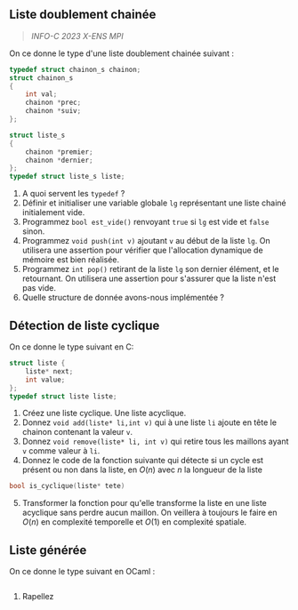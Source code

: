 
## Liste doublement chainée
>  *INFO-C 2023 X-ENS MPI*

On ce donne le type d'une liste doublement chainée suivant :
```c
typedef struct chainon_s chainon;
struct chainon_s
{
	int val;
	chainon *prec;
	chainon *suiv;
};

struct liste_s
{
	chainon *premier;
	chainon *dernier;
};
typedef struct liste_s liste;
```
1. A quoi servent les `typedef` ?
2. Définir et initialiser une variable globale `lg` représentant une liste chainé initialement vide.
3. Programmez `bool est_vide()` renvoyant `true` si `lg` est vide et `false` sinon.
4. Programmez `void push(int v)` ajoutant `v` au début de la liste `lg`. On utilisera une assertion pour vérifier que l'allocation dynamique de mémoire est bien réalisée.
5. Programmez `int pop()` retirant de la liste `lg` son dernier élément, et le retournant. On utilisera une assertion pour s'assurer que la liste n'est pas vide.
6. Quelle structure de donnée avons-nous implémentée ?

## Détection de liste cyclique
On ce donne le type suivant en C:
```c
struct liste {
	liste* next;
	int value;
};
typedef struct liste liste;
```

1. Créez une liste cyclique. Une liste acyclique.
2. Donnez `void add(liste* li,int v)` qui à une liste `li` ajoute en tête le chainon contenant la valeur `v`. 
3. Donnez `void remove(liste* li, int v)` qui retire tous les maillons ayant `v` comme valeur à `li`.
4. Donnez le code de la fonction suivante qui détecte si un cycle est présent ou non dans la liste, en $O(n)$ avec $n$ la longueur de la liste
```c
bool is_cyclique(liste* tete)
```
5. Transformer la fonction pour qu'elle transforme la liste en une liste acyclique sans perdre aucun maillon. On veillera à toujours le faire en $O(n)$ en complexité temporelle et $O(1)$ en complexité spatiale. 

## Liste générée

On ce donne le type suivant en OCaml :
```ocaml
```

1. Rapellez 
<!--stackedit_data:
eyJoaXN0b3J5IjpbNjc4MzA2Mjc3LC0xODU0OTMyMjUzXX0=
-->